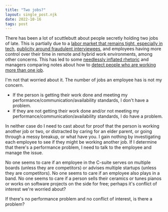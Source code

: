 ```yaml
---
title: "Two jobs?"
layout: single_post.njk
date: 2022-10-16
tags: post
---
```


There has been a lot of scuttlebutt about people secretly holding two jobs of late. This is partially due to a [labor market that remains tight, especially in tech](https://www.infoworld.com/article/3670596/tech-job-market-is-up-this-year.html), [publicity around fraudulent interviewees](https://www.nytimes.com/2022/02/17/business/jobs-hiring-fraud.html), and employees having more control over their time in remote and hybrid work environments, among other concerns. This has led to some [needlessly inflated rhetoric](https://www.linkedin.com/posts/activity-6986537924460785664-PxHd/) and managers comparing notes about how to [detect people who are working more than one job](https://www.askamanager.org/2021/09/is-there-a-way-to-find-out-if-someone-secretly-has-two-full-time-jobs.html).

I'm not that worried about it. The number of jobs an employee has is not my concern.

- If the person is getting their work done and meeting my performance/communication/availability standards, I don't have a problem.
- If they are not getting their work done and/or not meeting my performance/communication/availability standards, I do have a problem.

In neither case do I need to cast about for proof that the person is working another job or two, or distracted by caring for an elder parent, or going through a messy breakup, or what have you. I gain nothing by investigating each employee to see if they might be working another job. If I determine that there's a performance problem, I need to talk to the employee and manage the issue.

No one seems to care if an employee in the C-suite serves on multiple boards (unless they are competitors) or advises multiple startups (unless they are competitors). No one seems to care if an employee also plays in a band. No one seems to care if a person sells their ceramics or tunes pianos or works on software projects on the side for free; perhaps it's conflict of interest we're worried about?

If there's no performance problem and no conflict of interest, is there a problem?
